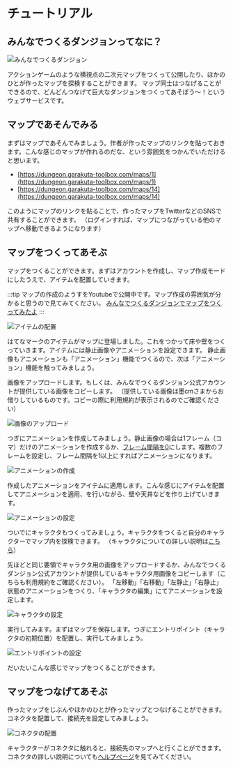 # チュートリアル

## みんなでつくるダンジョンってなに？

![みんなでつくるダンジョン](./images/mindan_summary.png)

アクションゲームのような横視点の二次元マップをつくって公開したり、ほかのひとが作ったマップを探検することができます。
マップ同士はつなげることができるので、どんどんつなげて巨大なダンジョンをつくってあそぼう～！というウェブサービスです。

## マップであそんでみる

まずはマップであそんでみましょう。作者が作ったマップのリンクを貼っておきます。こんな感じのマップが作れるのだな、という雰囲気をつかんでいただけると思います。

- [https://dungeon.garakuta-toolbox.com/maps/1](https://dungeon.garakuta-toolbox.com/maps/1)
- [https://dungeon.garakuta-toolbox.com/maps/14](https://dungeon.garakuta-toolbox.com/maps/14)

このようにマップのリンクを貼ることで、作ったマップをTwitterなどのSNSで共有することができます。
（ログインすれば、マップにつながっている他のマップへ移動できるようになります）

## マップをつくってあそぶ

マップをつくることができます。まずはアカウントを作成し、マップ作成モードにしたうえで、アイテムを配置していきます。

:::tip
マップの作成のようすをYoutubeで公開中です。マップ作成の雰囲気が分かると思うので見てみてください。
[みんなでつくるダンジョンでマップをつくってみたよ](https://youtu.be/5C7XviGnCLw)
:::

![アイテムの配置](./images/tutorial_step1.png)

はてなマークのアイテムがマップに登場しました。これをつかって床や壁をつくっていきます。アイテムには静止画像やアニメーションを設定できます。
静止画像もアニメーションも「アニメーション」機能でつくるので、次は「アニメーション」機能を触ってみましょう。

画像をアップロードします。もしくは、みんなでつくるダンジョン公式アカウントが提供している画像をコピーします。
（提供している画像は墨cmさまからお借りしているものです。コピーの際に利用規約が表示されるのでご確認ください）

![画像のアップロード](./images/tutorial_step2.png)

つぎにアニメーションを作成してみましょう。静止画像の場合は1フレーム（コマ）だけのアニメーションを作成するか、[フレーム間隔を0](/guide/animation/)にします。複数のフレームを設定し、フレーム間隔を1以上にすればアニメーションになります。

![アニメーションの作成](./images/tutorial_step3.png)

作成したアニメーションをアイテムに適用します。こんな感じにアイテムを配置してアニメーションを適用、を行いながら、壁や天井などを作り上げていきます。

![アニメーションの設定](./images/tutorial_step4.png)

ついでにキャラクタもつくってみましょう。キャラクタをつくると自分のキャラクターでマップ内を探検できます。
（キャラクタについての詳しい説明は[こちら](/guide/avatar/)）


先ほどと同じ要領でキャラクタ用の画像をアップロードするか、みんなでつくるダンジョン公式アカウントが提供しているキャラクタ用画像をコピーします（こちらも利用規約をご確認ください）。
「左移動」「右移動」「左静止」「右静止」状態のアニメーションをつくり、「キャラクタの編集」にてアニメーションを設定します。

![キャラクタの設定](./images/tutorial_step5.png)

実行してみます。まずはマップを保存します。つぎにエントリポイント（キャラクタの初期位置）を配置し、実行してみましょう。

![エントリポイントの設定](./images/tutorial_step6.png)

だいたいこんな感じでマップをつくることができます。

## マップをつなげてあそぶ

作ったマップをじぶんやほかのひとが作ったマップとつなげることができます。
コネクタを配置して、接続先を設定してみましょう。

![コネクタの配置](./images/tutorial_step7.png)

キャラクターがコネクタに触れると、接続先のマップへと行くことができます。コネクタの詳しい説明についても[ヘルプページ](/guide/connector)を見てみてください。

